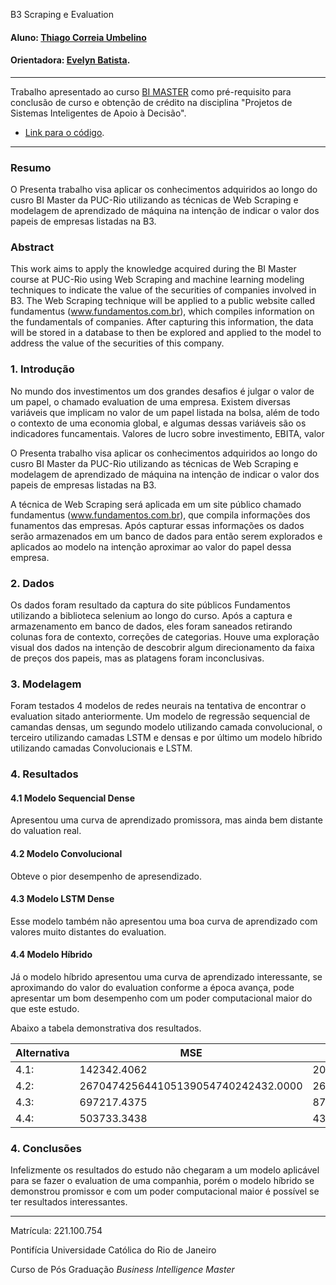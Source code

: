 <!-- antes de enviar a versão final, solicitamos que todos os comentários, colocados para orientação ao aluno, sejam removidos do arquivo -->
B3 Scraping e Evaluation

#### Aluno: [Thiago Correia Umbelino](https://github.com/thiago-umbelino)
#### Orientadora: [Evelyn Batista](https://github.com/evysb).

---

Trabalho apresentado ao curso [BI MASTER](https://ica.puc-rio.ai/bi-master) como pré-requisito para conclusão de curso e obtenção de crédito na disciplina "Projetos de Sistemas Inteligentes de Apoio à Decisão".

<!-- para os links a seguir, caso os arquivos estejam no mesmo repositório que este README, não há necessidade de incluir o link completo: basta incluir o nome do arquivo, com extensão, que o GitHub completa o link corretamente -->
- [Link para o código](https://github.com/link_do_repositorio). <!-- caso não aplicável, remover esta linha -->

---

### Resumo

O Presenta trabalho visa aplicar os conhecimentos adquiridos ao longo do cusro BI Master da PUC-Rio utilizando as técnicas de Web Scraping e modelagem de aprendizado de máquina na intenção de indicar o valor dos papeis de empresas listadas na B3. 

### Abstract

This work aims to apply the knowledge acquired during the BI Master course at PUC-Rio using Web Scraping and machine learning modeling techniques to indicate the value of the securities of companies involved in B3. The Web Scraping technique will be applied to a public website called fundamentus (www.fundamentos.com.br), which compiles information on the fundamentals of companies. After capturing this information, the data will be stored in a database to then be explored and applied to the model to address the value of the securities of this company.

### 1. Introdução

No mundo dos investimentos um dos grandes desafios é julgar o valor de um papel, o chamado evaluation de uma empresa. Existem diversas variáveis que implicam no valor de um papel listada na bolsa, além de todo o contexto de uma economia global, e algumas dessas variáveis são os indicadores funcamentais. Valores de lucro sobre investimento, EBITA, valor 

O Presenta trabalho visa aplicar os conhecimentos adquiridos ao longo do cusro BI Master da PUC-Rio utilizando as técnicas de Web Scraping e modelagem de aprendizado de máquina na intenção de indicar o valor dos papeis de empresas listadas na B3.

A técnica de Web Scraping será aplicada em um site público chamado fundamentus (www.fundamentos.com.br), que compila informações dos funamentos das empresas. Após capturar essas informações os dados serão armazenados em um banco de dados para então serem explorados e aplicados ao modelo na intenção aproximar ao valor do papel dessa empresa.

### 2. Dados

Os dados foram resultado da captura do site públicos Fundamentos utilizando a biblioteca selenium ao longo do curso. Após a captura e armazenamento em banco de dados, eles foram saneados retirando colunas fora de contexto, correções de categorias.
Houve uma exploração visual dos dados na intenção de descobrir algum direcionamento da faixa de preços dos papeis, mas as platagens foram inconclusivas.

### 3. Modelagem

Foram testados 4 modelos de redes neurais na tentativa de encontrar o evaluation sitado anteriormente. Um modelo de regressão sequencial de camandas densas, um segundo modelo utilizando camada convolucional, o terceiro utilizando camadas LSTM e densas e por último um modelo híbrido utilizando camadas Convolucionais e LSTM.   

### 4. Resultados

#### 4.1 Modelo Sequencial Dense

Apresentou uma curva de aprendizado promissora, mas ainda bem distante do valuation real.

#### 4.2 Modelo Convolucional

Obteve o pior desempenho de apresendizado.

#### 4.3 Modelo LSTM Dense

Esse modelo também não apresentou uma boa curva de aprendizado com valores muito distantes do evaluation.

#### 4.4 Modelo Híbrido

Já o modelo híbrido apresentou uma curva de aprendizado interessante, se aproximando do valor do evaluation conforme a época avança, pode apresentar um bom desempenho com um poder computacional maior do que este estudo.

Abaixo a tabela demonstrativa dos resultados.

Alternativa   | MSE | MAE | Tempo 
--- | --- | --- | --- 
4.1:    | 142342.4062 | 20.8610  | 99.2 
4.2:	| 267047425644105139054740242432.0000 | 269140484947968.0000	| 307.7
4.3:	| 697217.4375	| 87.6634	| 3570.7
4.4:	| 503733.3438	| 43.7368	| 940.6

### 4. Conclusões

Infelizmente os resultados do estudo não chegaram a um modelo aplicável para se fazer o evaluation de uma companhia, porém o modelo híbrido se demonstrou promissor e com um poder computacional maior é possível se ter resultados interessantes.

---

Matrícula: 221.100.754

Pontifícia Universidade Católica do Rio de Janeiro

Curso de Pós Graduação *Business Intelligence Master*
